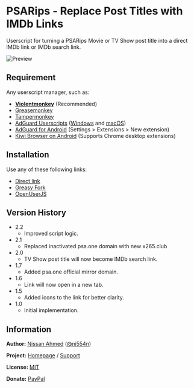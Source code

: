 # PSARips - Replace Post Titles with IMDb Links

Userscript for turning a PSARips Movie or TV Show post title into a direct IMDb link or IMDb search link.

![Preview](https://github.com/ni554n/userscripts/raw/master/.images/psarips-replace-post-titles-with-imdb-links.png)

## Requirement

Any userscript manager, such as:

- [**Violentmonkey**](https://violentmonkey.github.io/get-it/) (Recommended)
- [Greasemonkey](https://addons.mozilla.org/en-US/firefox/addon/greasemonkey/)
- [Tampermonkey](https://www.tampermonkey.net/)
- [AdGuard Userscripts](https://kb.adguard.com/en/general/userscripts) ([Windows](https://kb.adguard.com/en/windows/features/extensions) and [macOS](https://kb.adguard.com/en/macos/features/extensions))
- [AdGuard for Android](https://adguard.com/en/adguard-android/overview.html) (Settings > Extensions > New extension)
- [Kiwi Browser on Android](https://play.google.com/store/apps/details?id=com.kiwibrowser.browser) (Supports Chrome desktop extensions)

## Installation

Use any of these following links:

- [Direct link](https://github.com/ni554n/userscripts/raw/master/psarips/replace-post-titles-with-imdb-links/psarips-replace-post-titles-with-imdb-links.user.js)
- [Greasy Fork](https://greasyfork.org/en/scripts/398896-psarips-replace-post-titles-with-imdb-links)
- [OpenUserJS](https://openuserjs.org/scripts/ni554n/PSARips_Replace_Movie_Post_Title_with_IMDb_Link)

## Version History

- 2.2
  - Improved script logic.
- 2.1
  - Replaced inactivated psa.one domain with new x265.club
- 2.0
  - TV Show post title will now become IMDb search link.
- 1.7
  - Added psa.one official mirror domain.
- 1.6
  - Link will now open in a new tab.
- 1.5
  - Added icons to the link for better clarity.
- 1.0
  - Initial implementation.

## Information

**Author:** [Nissan Ahmed](https://ni554n.github.io) ([@ni554n](https://twitter.com/ni554n))

**Project:** [Homepage](https://github.com/ni554n/userscripts/) / [Support](https://github.com/ni554n/userscripts/issues)

**License:** [MIT](https://github.com/ni554n/userscripts/blob/master/LICENSE)

**Donate:** [PayPal](https://paypal.me/ni554n)
